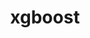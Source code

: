 ---
title: "xgboost"
layout: cache
categories: [package, develop-2023-11-05]
meta: {"versions": ["1.6.2"], "compilers": ["apple-clang@=15.0.0", "gcc@=11.3.0"], "oss": ["ubuntu22.04", "ventura"], "platforms": ["darwin", "linux"], "targets": ["aarch64", "x86_64_v3"], "stacks": ["ml-darwin-aarch64-mps", "ml-linux-x86_64-cpu", "ml-linux-x86_64-cuda", "ml-linux-x86_64-rocm", "root"], "num_specs": 3, "num_specs_by_stack": {"ml-darwin-aarch64-mps": 1, "root": 3, "ml-linux-x86_64-cuda": 1, "ml-linux-x86_64-rocm": 1, "ml-linux-x86_64-cpu": 1}}
spec_details: [{"hash": "w5byetq34w2bjtdrfxyn2pp43ke2cuqm", "compiler": "apple-clang@=15.0.0", "versions": ["1.6.2"], "os": "ventura", "platform": "darwin", "target": "aarch64", "variants": ["build_system=cmake", "build_type=Release", "~cuda", "generator=ninja", "~ipo", "~nccl", "+openmp"], "stacks": ["ml-darwin-aarch64-mps", "root"], "size": "-", "tarball": "https://binaries.spack.io/develop-2023-11-05/build_cache/darwin-ventura-aarch64/apple-clang-15.0.0/xgboost-1.6.2/darwin-ventura-aarch64-apple-clang-15.0.0-xgboost-1.6.2-w5byetq34w2bjtdrfxyn2pp43ke2cuqm.spack"}, {"hash": "kpiwhregbxvtzuty7eu6dpqvay7llx4h", "compiler": "gcc@=11.3.0", "versions": ["1.6.2"], "os": "ubuntu22.04", "platform": "linux", "target": "x86_64_v3", "variants": ["build_system=cmake", "build_type=Release", "+cuda", "cuda_arch=80", "generator=ninja", "~ipo", "~nccl", "+openmp"], "stacks": ["root", "ml-linux-x86_64-cuda"], "size": "-", "tarball": "https://binaries.spack.io/develop-2023-11-05/build_cache/linux-ubuntu22.04-x86_64_v3/gcc-11.3.0/xgboost-1.6.2/linux-ubuntu22.04-x86_64_v3-gcc-11.3.0-xgboost-1.6.2-kpiwhregbxvtzuty7eu6dpqvay7llx4h.spack"}, {"hash": "shldwi4lvvdsoi4cldbfj3uymvrgjz6s", "compiler": "gcc@=11.3.0", "versions": ["1.6.2"], "os": "ubuntu22.04", "platform": "linux", "target": "x86_64_v3", "variants": ["build_system=cmake", "build_type=Release", "~cuda", "generator=ninja", "~ipo", "~nccl", "+openmp"], "stacks": ["ml-linux-x86_64-rocm", "root", "ml-linux-x86_64-cpu"], "size": "-", "tarball": "https://binaries.spack.io/develop-2023-11-05/build_cache/linux-ubuntu22.04-x86_64_v3/gcc-11.3.0/xgboost-1.6.2/linux-ubuntu22.04-x86_64_v3-gcc-11.3.0-xgboost-1.6.2-shldwi4lvvdsoi4cldbfj3uymvrgjz6s.spack"}]
---